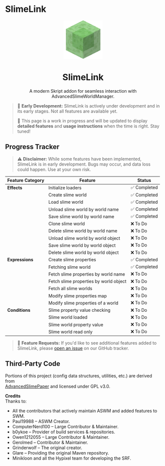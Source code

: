 # SlimeLink

<p align="center"><img width="125px" src="./public/SlimeBlock.png" alt="SlimeLink Logo"></p>

<h1 align="center">SlimeLink</h1>
<p align="center">A modern Skript addon for seamless interaction with AdvancedSlimeWorldManager.</p>

> 🚧 **Early Development:** SlimeLink is actively under development and in its early stages. Not all features are available yet.
>
> 📄 This page is a work in progress and will be updated to display **detailed features** and **usage instructions** when the time is right. Stay tuned!

## Progress Tracker

> ⚠️ **Disclaimer:** While some features have been implemented, SlimeLink is in early development. Bugs may occur, and data loss could happen. Use at your own risk.

| Feature Category | Feature                                | Status        |
|------------------|----------------------------------------|---------------|
| **Effects**      | Initialize loaders                     | ✅ Completed  |
|                  | Create slime world                     | ✅ Completed  |
|                  | Load slime world                       | ✅ Completed  |
|                  | Unload slime world by world name       | ✅ Completed  |
|                  | Save slime world by world name         | ✅ Completed  |
|                  | Clone slime world                      | ❌ To Do       |
|                  | Delete slime world by world name       | ❌ To Do       |
|                  | Unload slime world by world object     | ❌ To Do       |
|                  | Save slime world by world object       | ❌ To Do       |
|                  | Delete slime world by world object     | ❌ To Do       |
| **Expressions**  | Create slime properties                | ✅ Completed  |
|                  | Fetching slime world                   | ✅ Completed  |
|                  | Fetch slime properties by world name   | ❌ To Do       |
|                  | Fetch slime properties by world object | ❌ To Do       |
|                  | Fetch all slime worlds                 | ❌ To Do       |
|                  | Modify slime properties map            | ❌ To Do       |
|                  | Modify slime properties of a world     | ❌ To Do       |
| **Conditions**   | Slime property value checking          | ❌ To Do       |
|                  | Slime world loaded                     | ❌ To Do       |
|                  | Slime world property value             | ❌ To Do       |
|                  | Slime world read only                  | ❌ To Do       |

> 📢 **Feature Requests:** If you'd like to see additional features added to SlimeLink, please [open an issue](https://github.com/InfernalSuite/SlimeLink/issues) on our GitHub tracker.


## Third‑Party Code

Portions of this project (config data structures, utilities, etc.) are derived from  
[AdvancedSlimePaper](https://github.com/InfernalSuite/AdvancedSlimePaper) and licensed under GPL v3.0.

**Credits**  
Thanks to:
- All the contributors that actively maintain ASWM and added features to SWM.
- Paul19988 – ASWM Creator.
- ComputerNerd100 – Large Contributor & Maintainer.
- b0ykoe – Provider of build services & repositories.
- Owen1212055 – Large Contributor & Maintainer.
- Gerolmed – Contributor & Maintainer.
- Grinderwolf – The original creator.
- Glare – Providing the original Maven repository.
- Minikloon and all the Hypixel team for developing the SRF.